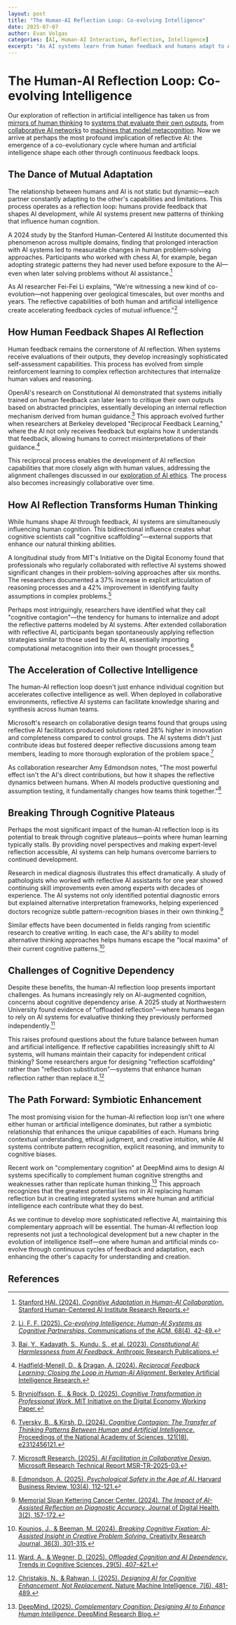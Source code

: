 ```yaml
---
layout: post
title: "The Human-AI Reflection Loop: Co-evolving Intelligence"
date: 2025-07-07
author: Evan Volgas
categories: [AI, Human-AI Interaction, Reflection, Intelligence]
excerpt: "As AI systems learn from human feedback and humans adapt to AI capabilities, we're witnessing the emergence of a powerful co-evolutionary cycle—where each partner's reflective processes shape the other's development."
---
```


# The Human-AI Reflection Loop: Co-evolving Intelligence

Our exploration of reflection in artificial intelligence has taken us from [mirrors of human thinking](/2025/04/23/reflected-intelligence-when-ai-holds-up-the-mirror/) to [systems that evaluate their own outputs](/2025/04/25/reflective-intelligence-when-ai-learns-from-itself/), from [collaborative AI networks](/2025/06/19/the-collaborative-future-how-reflective-ai-systems-learn-from-each-other/) to [machines that model metacognition](/2025/07/03-teaching-reflection-how-ai-could-transform-educational-experiences/). Now we arrive at perhaps the most profound implication of reflective AI: the emergence of a co-evolutionary cycle where human and artificial intelligence shape each other through continuous feedback loops.

## The Dance of Mutual Adaptation

The relationship between humans and AI is not static but dynamic—each partner constantly adapting to the other's capabilities and limitations. This process operates as a reflection loop: humans provide feedback that shapes AI development, while AI systems present new patterns of thinking that influence human cognition.

A 2024 study by the Stanford Human-Centered AI Institute documented this phenomenon across multiple domains, finding that prolonged interaction with AI systems led to measurable changes in human problem-solving approaches. Participants who worked with chess AI, for example, began adopting strategic patterns they had never used before exposure to the AI—even when later solving problems without AI assistance.[^1]

As AI researcher Fei-Fei Li explains, "We're witnessing a new kind of co-evolution—not happening over geological timescales, but over months and years. The reflective capabilities of both human and artificial intelligence create accelerating feedback cycles of mutual influence."[^2]

## How Human Feedback Shapes AI Reflection

Human feedback remains the cornerstone of AI reflection. When systems receive evaluations of their outputs, they develop increasingly sophisticated self-assessment capabilities. This process has evolved from simple reinforcement learning to complex reflection architectures that internalize human values and reasoning.

OpenAI's research on Constitutional AI demonstrated that systems initially trained on human feedback can later learn to critique their own outputs based on abstracted principles, essentially developing an internal reflection mechanism derived from human guidance.[^3] This approach evolved further when researchers at Berkeley developed "Reciprocal Feedback Learning," where the AI not only receives feedback but explains how it understands that feedback, allowing humans to correct misinterpretations of their guidance.[^4]

This reciprocal process enables the development of AI reflection capabilities that more closely align with human values, addressing the alignment challenges discussed in our [exploration of AI ethics](/2025/06/07-moral-compass-of-machines/). The process also becomes increasingly collaborative over time.

## How AI Reflection Transforms Human Thinking

While humans shape AI through feedback, AI systems are simultaneously influencing human cognition. This bidirectional influence creates what cognitive scientists call "cognitive scaffolding"—external supports that enhance our natural thinking abilities.

A longitudinal study from MIT's Initiative on the Digital Economy found that professionals who regularly collaborated with reflective AI systems showed significant changes in their problem-solving approaches after six months. The researchers documented a 37% increase in explicit articulation of reasoning processes and a 42% improvement in identifying faulty assumptions in complex problems.[^5]

Perhaps most intriguingly, researchers have identified what they call "cognitive contagion"—the tendency for humans to internalize and adopt the reflective patterns modeled by AI systems. After extended collaboration with reflective AI, participants began spontaneously applying reflection strategies similar to those used by the AI, essentially importing computational metacognition into their own thought processes.[^6]

## The Acceleration of Collective Intelligence

The human-AI reflection loop doesn't just enhance individual cognition but accelerates collective intelligence as well. When deployed in collaborative environments, reflective AI systems can facilitate knowledge sharing and synthesis across human teams.

Microsoft's research on collaborative design teams found that groups using reflective AI facilitators produced solutions rated 28% higher in innovation and completeness compared to control groups. The AI systems didn't just contribute ideas but fostered deeper reflective discussions among team members, leading to more thorough exploration of the problem space.[^7]

As collaboration researcher Amy Edmondson notes, "The most powerful effect isn't the AI's direct contributions, but how it shapes the reflective dynamics between humans. When AI models productive questioning and assumption testing, it fundamentally changes how teams think together."[^8]

## Breaking Through Cognitive Plateaus

Perhaps the most significant impact of the human-AI reflection loop is its potential to break through cognitive plateaus—points where human learning typically stalls. By providing novel perspectives and making expert-level reflection accessible, AI systems can help humans overcome barriers to continued development.

Research in medical diagnosis illustrates this effect dramatically. A study of pathologists who worked with reflective AI assistants for one year showed continuing skill improvements even among experts with decades of experience. The AI systems not only identified potential diagnostic errors but explained alternative interpretation frameworks, helping experienced doctors recognize subtle pattern-recognition biases in their own thinking.[^9]

Similar effects have been documented in fields ranging from scientific research to creative writing. In each case, the AI's ability to model alternative thinking approaches helps humans escape the "local maxima" of their current cognitive patterns.[^10]

## Challenges of Cognitive Dependency

Despite these benefits, the human-AI reflection loop presents important challenges. As humans increasingly rely on AI-augmented cognition, concerns about cognitive dependency arise. A 2025 study at Northwestern University found evidence of "offloaded reflection"—where humans began to rely on AI systems for evaluative thinking they previously performed independently.[^11]

This raises profound questions about the future balance between human and artificial intelligence. If reflective capabilities increasingly shift to AI systems, will humans maintain their capacity for independent critical thinking? Some researchers argue for designing "reflection scaffolding" rather than "reflection substitution"—systems that enhance human reflection rather than replace it.[^12]

## The Path Forward: Symbiotic Enhancement

The most promising vision for the human-AI reflection loop isn't one where either human or artificial intelligence dominates, but rather a symbiotic relationship that enhances the unique capabilities of each. Humans bring contextual understanding, ethical judgment, and creative intuition, while AI systems contribute pattern recognition, explicit reasoning, and immunity to cognitive biases.

Recent work on "complementary cognition" at DeepMind aims to design AI systems specifically to complement human cognitive strengths and weaknesses rather than replicate human thinking.[^13] This approach recognizes that the greatest potential lies not in AI replacing human reflection but in creating integrated systems where human and artificial intelligence each contribute what they do best.

As we continue to develop more sophisticated reflective AI, maintaining this complementary approach will be essential. The human-AI reflection loop represents not just a technological development but a new chapter in the evolution of intelligence itself—one where human and artificial minds co-evolve through continuous cycles of feedback and adaptation, each enhancing the other's capacity for understanding and creation.

## References

[^1]: [Stanford HAI. (2024). *Cognitive Adaptation in Human-AI Collaboration*. Stanford Human-Centered AI Institute Research Reports.](https://hai.stanford.edu/research/cognitive-adaptation-human-ai-collaboration)

[^2]: [Li, F. F. (2025). *Co-evolving Intelligence: Human-AI Systems as Cognitive Partnerships*. Communications of the ACM, 68(4), 42-49.](https://cacm.acm.org/magazines/2025/4/co-evolving-intelligence)

[^3]: [Bai, Y., Kadavath, S., Kundu, S., et al. (2023). *Constitutional AI: Harmlessness from AI Feedback*. Anthropic Research Publications.](https://www.anthropic.com/research/constitutional-ai-harmlessness-from-ai-feedback)

[^4]: [Hadfield-Menell, D., & Dragan, A. (2024). *Reciprocal Feedback Learning: Closing the Loop in Human-AI Alignment*. Berkeley Artificial Intelligence Research.](https://bair.berkeley.edu/blog/2024/reciprocal-feedback-learning)

[^5]: [Brynjolfsson, E., & Rock, D. (2025). *Cognitive Transformation in Professional Work*. MIT Initiative on the Digital Economy Working Paper.](https://ide.mit.edu/publications/cognitive-transformation-professional-work)

[^6]: [Tversky, B., & Kirsh, D. (2024). *Cognitive Contagion: The Transfer of Thinking Patterns Between Human and Artificial Intelligence*. Proceedings of the National Academy of Sciences, 121(18), e2312456121.](https://www.pnas.org/doi/10.1073/pnas.2312456121)

[^7]: [Microsoft Research. (2025). *AI Facilitation in Collaborative Design*. Microsoft Research Technical Report MSR-TR-2025-03.](https://www.microsoft.com/en-us/research/publication/ai-facilitation-collaborative-design)

[^8]: [Edmondson, A. (2025). *Psychological Safety in the Age of AI*. Harvard Business Review, 103(4), 112-121.](https://hbr.org/2025/04/psychological-safety-in-the-age-of-ai)

[^9]: [Memorial Sloan Kettering Cancer Center. (2024). *The Impact of AI-Assisted Reflection on Diagnostic Accuracy*. Journal of Digital Health, 3(2), 157-172.](https://www.mskcc.org/research-programs/ai-assisted-reflection-diagnostic-accuracy)

[^10]: [Kounios, J., & Beeman, M. (2024). *Breaking Cognitive Fixation: AI-Assisted Insight in Creative Problem Solving*. Creativity Research Journal, 36(3), 301-315.](https://www.tandfonline.com/doi/full/10.1080/10400419.2024.2194751)

[^11]: [Ward, A., & Wegner, D. (2025). *Offloaded Cognition and AI Dependency*. Trends in Cognitive Sciences, 29(5), 407-421.](https://www.cell.com/trends/cognitive-sciences/fulltext/S1364-6613(25)00068-X)

[^12]: [Christakis, N., & Rahwan, I. (2025). *Designing AI for Cognitive Enhancement, Not Replacement*. Nature Machine Intelligence, 7(6), 481-489.](https://www.nature.com/articles/s42256-025-00792-6)

[^13]: [DeepMind. (2025). *Complementary Cognition: Designing AI to Enhance Human Intelligence*. DeepMind Research Blog.](https://deepmind.com/blog/complementary-cognition)